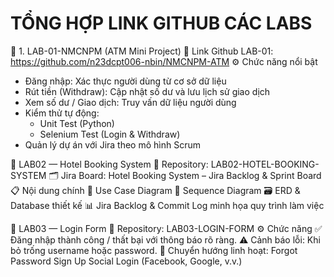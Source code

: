 # TỔNG HỢP LINK GITHUB CÁC LABS
💼 1. LAB-01-NMCNPM (ATM Mini Project)
🔗 Link Github LAB-01: https://github.com/n23dcpt006-nbin/NMCNPM-ATM
⚙️ Chức năng nổi bật
- Đăng nhập: Xác thực người dùng từ cơ sở dữ liệu
- Rút tiền (Withdraw): Cập nhật số dư và lưu lịch sử giao dịch
- Xem số dư / Giao dịch: Truy vấn dữ liệu người dùng
- Kiểm thử tự động:
  - Unit Test (Python)
  - Selenium Test (Login & Withdraw)
- Quản lý dự án với Jira theo mô hình Scrum

🏨 LAB02 — Hotel Booking System
📘 Repository: LAB02-HOTEL-BOOKING-SYSTEM
🗂️ Jira Board: Hotel Booking System – Jira Backlog & Sprint Board
📋 Nội dung chính
🧩 Use Case Diagram
🔄 Sequence Diagram
🗃️ ERD & Database thiết kế
📊 Jira Backlog & Commit Log minh họa quy trình làm việc

📘 LAB03 — Login Form
🔗 Repository: LAB03-LOGIN-FORM
⚙️ Chức năng
✅ Đăng nhập thành công / thất bại với thông báo rõ ràng.
⚠️ Cảnh báo lỗi: Khi bỏ trống username hoặc password.
🔁 Chuyển hướng linh hoạt:
Forgot Password
Sign Up
Social Login (Facebook, Google, v.v.)
